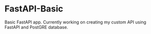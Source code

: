# FastAPI-Basic

Basic FastAPI app. Currently working on creating my custom API using FastAPI and PostGRE database. 
